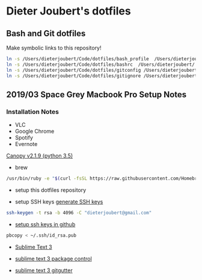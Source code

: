 # Dieter Joubert's dotfiles

## Bash and Git dotfiles

Make symbolic links to this repository!

```bash
ln -s /Users/dieterjoubert/Code/dotfiles/bash_profile  /Users/dieterjoubert/.bash_profile
ln -s /Users/dieterjoubert/Code/dotfiles/bashrc  /Users/dieterjoubert/.bashrc
ln -s /Users/dieterjoubert/Code/dotfiles/gitconfig /Users/dieterjoubert/.gitconfig
ln -s /Users/dieterjoubert/Code/dotfiles/gitignore /Users/dieterjoubert/.gitignore
```


## 2019/03 Space Grey Macbook Pro Setup Notes


### Installation Notes

- VLC
- Google Chrome
- Spotify
- Evernote


[Canopy v2.1.9 (python 3.5)](https://store.enthought.com/downloads/)

- brew

```bash
/usr/bin/ruby -e "$(curl -fsSL https://raw.githubusercontent.com/Homebrew/install/master/install)"
```

- setup this dotfiles repository

- setup SSH keys 
[generate SSH keys](https://help.github.com/en/enterprise/2.16/user/articles/generating-a-new-ssh-key-and-adding-it-to-the-ssh-agent)

```bash
ssh-keygen -t rsa -b 4096 -C "dieterjoubert@gmail.com"
```

- [setup ssh keys in github](https://help.github.com/en/enterprise/2.16/user/articles/adding-a-new-ssh-key-to-your-github-account
)
```bash
pbcopy < ~/.ssh/id_rsa.pub
```

- [Sublime Text 3](https://www.sublimetext.com/3)

- [sublime text 3 package control](https://packagecontrol.io/installation)

- [sublime text 3 gitgutter](https://github.com/jisaacks/GitGutter)





